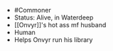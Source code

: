 - #Commoner 
- Status: Alive, in Waterdeep
- [[Onvyr]]'s hot ass mf husband
- Human
- Helps Onvyr run his library